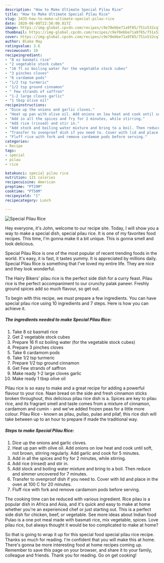 ```yaml
---
description: "How to Make Ultimate Special Pilau Rice"
title: "How to Make Ultimate Special Pilau Rice"
slug: 2435-how-to-make-ultimate-special-pilau-rice
date: 2020-06-08T22:56:00.017Z
image: https://img-global.cpcdn.com/recipes/c9e70ebbe71a9f85/751x532cq70/special-pilau-rice-recipe-main-photo.jpg
thumbnail: https://img-global.cpcdn.com/recipes/c9e70ebbe71a9f85/751x532cq70/special-pilau-rice-recipe-main-photo.jpg
cover: https://img-global.cpcdn.com/recipes/c9e70ebbe71a9f85/751x532cq70/special-pilau-rice-recipe-main-photo.jpg
author: Blake May
ratingvalue: 3.6
reviewcount: 10
recipeingredient:
- "8 oz basmati rice"
- "2 vegetable stock cubes"
- "16 fl oz boiling water for the vegetable stock cubes"
- "3 pinches cloves"
- "6 cardamom pods"
- "1/2 tsp turmeric"
- "1/2 tsp ground cinnamon"
- " Few strands of saffron"
- "1-2 large cloves garlic"
- "1 tbsp olive oil"
recipeinstructions:
- "Dice up the onions and garlic cloves."
- "Heat up pan with olive oil. Add onions on low heat and cook until soft, not brown, stirring regularly. Add garlic and cook for 5 minutes."
- "Add in all the spices and fry for 2 minutes, while stirring."
- "Add rice (rinsed) and stir in."
- "Add stock and boiling water mixture and bring to a boil. Then reduce and simmer uncovered for 7 minutes."
- "Transfer to ovenproof dish if you need to. Cover with lid and place in the oven at 100 C for 20 minutes."
- "Fluff rice with fork and remove cardamom pods before serving."
categories:
- Recipe
tags:
- special
- pilau
- rice

katakunci: special pilau rice 
nutrition: 121 calories
recipecuisine: American
preptime: "PT29M"
cooktime: "PT50M"
recipeyield: "1"
recipecategory: Lunch

---
```



![Special Pilau Rice](https://img-global.cpcdn.com/recipes/c9e70ebbe71a9f85/751x532cq70/special-pilau-rice-recipe-main-photo.jpg)

Hey everyone, it's John, welcome to our recipe site. Today, I will show you a way to make a special dish, special pilau rice. It is one of my favorites food recipes. This time, I'm gonna make it a bit unique. This is gonna smell and look delicious.

Special Pilau Rice is one of the most popular of recent trending foods in the world. It's easy, it is fast, it tastes yummy. It is appreciated by millions daily. Special Pilau Rice is something that I've loved my entire life. They are nice and they look wonderful.

The Hairy Bikers&#39; pilau rice is the perfect side dish for a curry feast. Pilau rice is the perfect accompaniment to our crunchy palak paneer. Freshly ground spices add so much flavour, so get out.


To begin with this recipe, we must prepare a few ingredients. You can have special pilau rice using 10 ingredients and 7 steps. Here is how you can achieve it.

<!--inarticleads1-->

##### The ingredients needed to make Special Pilau Rice:

1. Take 8 oz basmati rice
1. Get 2 vegetable stock cubes
1. Prepare 16 fl oz boiling water (for the vegetable stock cubes)
1. Prepare 3 pinches cloves
1. Take 6 cardamom pods
1. Take 1/2 tsp turmeric
1. Prepare 1/2 tsp ground cinnamon
1. Get  Few strands of saffron
1. Make ready 1-2 large cloves garlic
1. Make ready 1 tbsp olive oil


Pilau rice is so easy to make and a great recipe for adding a powerful flavour to your rice. Naan bread on the side and fresh cinnamon sticks broken throughout, this delicious pilau rice dish is a. Spices are key to pilau rice, and its fragrant smell and taste comes from a mixture of cinnamon, cardamom and cumin - and we&#39;ve added frozen peas for a little more colour. Pilau Rice - known as pilau, pullao, pulao and pilaf, this rice dish will take between up to an hour to prepare if made the traditional way. 

<!--inarticleads2-->

##### Steps to make Special Pilau Rice:

1. Dice up the onions and garlic cloves.
1. Heat up pan with olive oil. Add onions on low heat and cook until soft, not brown, stirring regularly. Add garlic and cook for 5 minutes.
1. Add in all the spices and fry for 2 minutes, while stirring.
1. Add rice (rinsed) and stir in.
1. Add stock and boiling water mixture and bring to a boil. Then reduce and simmer uncovered for 7 minutes.
1. Transfer to ovenproof dish if you need to. Cover with lid and place in the oven at 100 C for 20 minutes.
1. Fluff rice with fork and remove cardamom pods before serving.


The cooking time can be reduced with various ingredient. Rice pilau is a popular dish in Africa and Asia, and it&#39;s quick and easy to make at home whether you&#39;re an experienced chef or just starting out. This is a perfect side dish for chicken, beef, or vegetable. See more ideas about Indian food Pulao is a one pot meal made with basmati rice, mix vegetable, spices. Love pilau rice, but always thought it would be too complicated to make at home? 

So that is going to wrap it up for this special food special pilau rice recipe. Thanks so much for reading. I'm confident that you will make this at home. There's gonna be more interesting food at home recipes coming up. Remember to save this page on your browser, and share it to your family, colleague and friends. Thank you for reading. Go on get cooking!
